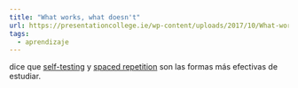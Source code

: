 ```yaml
---
title: "What works, what doesn't"
url: https://presentationcollege.ie/wp-content/uploads/2017/10/What-works-what-doesnt.pdf
tags:
  - aprendizaje
---
```


dice que [self-testing](https://takinglearningseriously.com/self-testing/) y [spaced repetition](https://en.wikipedia.org/wiki/Spaced_repetition) son las formas más efectivas de estudiar.
